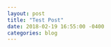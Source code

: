 ```yaml
---
layout: post
title: "Test Post"
date: 2018-02-19 16:55:00 -0400
categories: blog
---
```


[WhatIsThis]: http://www.google.com
[Do Spaces Work]: http://www.google.com
[IsHttpRequired]: www.google.com
[DoesItOnlyWorkWithNoQuestionMark]: http://www.google.com

